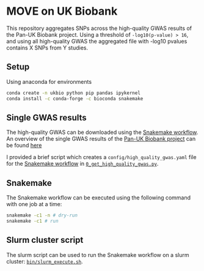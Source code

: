 # MOVE on UK Biobank

This repository aggregates SNPs across the high-quality GWAS results of the Pan-UK Biobank project.
Using a threshold of `-log10(p-value) > 16`, and using all high-quality GWAS the aggregated 
file with -log10 pvalues contains X SNPs from Y studies.


## Setup

Using anaconda for environments

```bash
conda create -n ukbio python pip pandas ipykernel
conda install -c conda-forge -c bioconda snakemake
```

## Single GWAS results

The high-quality GWAS can be downloaded using the [Snakemake workflow](Snakefile). An overview
of the single GWAS results of the 
[Pan-UK Biobank project](https://pan.ukbb.broadinstitute.org/docs/per-phenotype-files/index.html#high-quality-meta-analysis-fields)
can be found
[here](https://docs.google.com/spreadsheets/d/1AeeADtT0U1AukliiNyiVzVRdLYPkTbruQSk38DeutU8/edit#gid=1450719288)

I provided a brief script which creates a `config/high_quality_gwas.yaml` file for 
the [Snakemake workflow](Snakefile) in [`0_get_high_quality_gwas.py`](0_get_high_quality_gwas.py).

## Snakemake

The Snakemake workflow can be executed using the following command with one job at a time:

```bash
snakemake -c1 -n # dry-run
snakemake -c1 # run
```

## Slurm cluster script

The slurm script can be used to run the Snakemake workflow on a slurm cluster:
[`bin/slurm_execute.sh`](bin/slurm_execute.sh).

